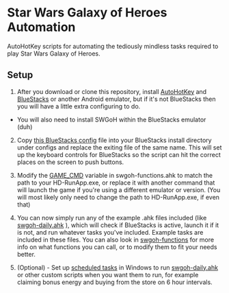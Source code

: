 # Star Wars Galaxy of Heroes Automation
AutoHotKey scripts for automating the tediously mindless tasks required to play Star Wars Galaxy of Heroes.

## Setup
1. After you download or clone this repository, install [AutoHotKey](https://www.autohotkey.com/) and [BlueStacks](https://www.bluestacks.com/) or another Android emulator, but if it's not BlueStacks then you will have a little extra configuring to do. 
  - You will also need to install SWGoH within the BlueStacks emulator (duh)

2. Copy [this BlueStacks config](https://raw.githubusercontent.com/charc0al/swgoh-automation/master/bluestacks-config/com.ea.game.starwarscapital_row.cfg) file into your BlueStacks install directory under configs and replace the exiting file of the same name. This will set up the keyboard controls for BlueStacks so the script can hit the correct places on the screen to push buttons.

3. Modify the [GAME_CMD](https://github.com/charc0al/swgoh-automation/blob/master/swgoh-functions.ahk#L7) variable in swgoh-functions.ahk to match the path to your HD-RunApp.exe, or replace it with another command that will launch the game if you're using a different emulator or version. (You will most likely only need to change the path to HD-RunApp.exe, if even that)

4. You can now simply run any of the example .ahk files included (like [swgoh-daily.ahk](https://raw.githubusercontent.com/charc0al/swgoh-automation/master/swgoh-daily.ahk) ), which will check if BlueStacks is active, launch it if it is not, and run whatever tasks you've included. Example tasks are included in these files. You can also look in [swgoh-functions](https://raw.githubusercontent.com/charc0al/swgoh-automation/master/swgoh-functions.ahk) for more info on what functions you can call, or to modify them to fit your needs better.

5. (Optional) - Set up [scheduled tasks](http://lmgtfy.com/?q=create+windows+scheduled+tasks) in Windows to run [swgoh-daily.ahk](https://raw.githubusercontent.com/charc0al/swgoh-automation/master/swgoh-daily.ahk) or other custom scripts when you want them to run, for example claiming bonus energy and buying from the store on 6 hour intervals.
